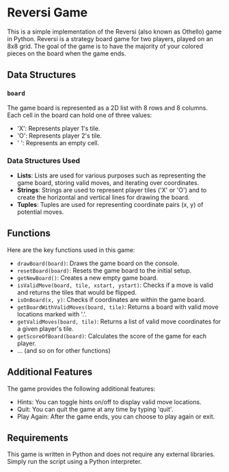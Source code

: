 
# Reversi Game
This is a simple implementation of the Reversi (also known as Othello) game in Python. Reversi is a strategy board game for two players, played on an 8x8 grid. The goal of the game is to have the majority of your colored pieces on the board when the game ends.

## Data Structures
### `board`
The game board is represented as a 2D list with 8 rows and 8 columns. Each cell in the board can hold one of three values:
- 'X': Represents player 1's tile.
- 'O': Represents player 2's tile.
- ' ': Represents an empty cell.

### Data Structures Used
- **Lists**: Lists are used for various purposes such as representing the game board, storing valid moves, and iterating over coordinates.
- **Strings**: Strings are used to represent player tiles ('X' or 'O') and to create the horizontal and vertical lines for drawing the board.
- **Tuples**: Tuples are used for representing coordinate pairs (x, y) of potential moves.

## Functions
Here are the key functions used in this game:
- `drawBoard(board)`: Draws the game board on the console.
- `resetBoard(board)`: Resets the game board to the initial setup.
- `getNewBoard()`: Creates a new empty game board.
- `isValidMove(board, tile, xstart, ystart)`: Checks if a move is valid and returns the tiles that would be flipped.
- `isOnBoard(x, y)`: Checks if coordinates are within the game board.
- `getBoardWithValidMoves(board, tile)`: Returns a board with valid move locations marked with '.'.
- `getValidMoves(board, tile)`: Returns a list of valid move coordinates for a given player's tile.
- `getScoreOfBoard(board)`: Calculates the score of the game for each player.
- ... (and so on for other functions)

## Additional Features
The game provides the following additional features:
- Hints: You can toggle hints on/off to display valid move locations.
- Quit: You can quit the game at any time by typing 'quit'.
- Play Again: After the game ends, you can choose to play again or exit.

## Requirements
This game is written in Python and does not require any external libraries. Simply run the script using a Python interpreter.

